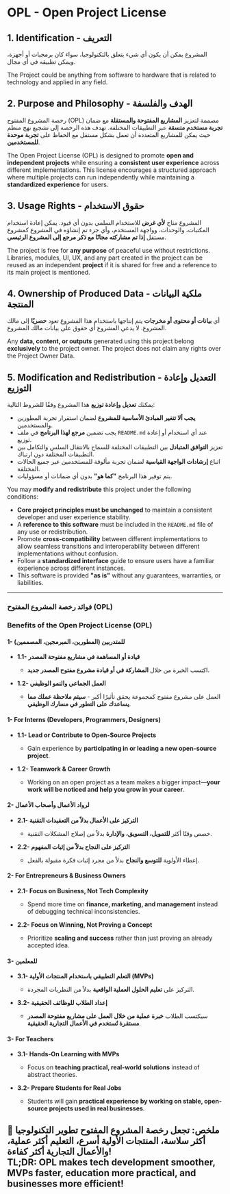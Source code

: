 # OPL - Open Project License

## 1. Identification - التعريف

المشروع يمكن أن يكون أي شيء يتعلق بالتكنولوجيا، سواء كان برمجيات أو أجهزة، ويمكن تطبيقه في أي مجال.

The Project could be anything from software to hardware that is related to technology and applied in any field.

## 2. Purpose and Philosophy - الهدف والفلسفة

رخصة المشروع المفتوح (OPL) مصممة لتعزيز **المشاريع المفتوحة والمستقلة** مع ضمان **تجربة مستخدم متسقة** عبر التطبيقات المختلفة. تهدف هذه الرخصة إلى تشجيع نهج منظم حيث يمكن للمشاريع المتعددة أن تعمل بشكل مستقل مع الحفاظ على **تجربة موحدة للمستخدمين**.

The Open Project License (OPL) is designed to promote **open and independent projects** while ensuring a **consistent user experience** across different implementations. This license encourages a structured approach where multiple projects can run independently while maintaining a **standardized experience** for users.

## 3. Usage Rights - حقوق الاستخدام

المشروع متاح **لأي غرض** للاستخدام السلمي بدون أي قيود. يمكن إعادة استخدام المكتبات، والوحدات، وواجهة المستخدم، وأي جزء تم إنشاؤه في المشروع كمشروع مستقل **إذا تم مشاركته مجانًا مع ذكر مرجع إلى المشروع الرئيسي**.

The project is free for **any purpose** of peaceful use without restrictions. Libraries, modules, UI, UX, and any part created in the project can be reused as an independent **project** if it is shared for free and a reference to its main project is mentioned.

## 4. Ownership of Produced Data - ملكية البيانات المنتجة

أي **بيانات أو محتوى أو مخرجات** يتم إنتاجها باستخدام هذا المشروع تعود **حصريًا** إلى مالك المشروع. لا يدعي المشروع أي حقوق على بيانات مالك المشروع.

Any **data, content, or outputs** generated using this project belong **exclusively** to the project owner. The project does not claim any rights over the Project Owner Data.

## 5. Modification and Redistribution - التعديل وإعادة التوزيع

يمكنك **تعديل وإعادة توزيع** هذا المشروع وفقًا للشروط التالية:
- **يجب ألا تتغير المبادئ الأساسية للمشروع** لضمان استقرار تجربة المطورين والمستخدمين.
- يجب تضمين **مرجع لهذا البرنامج** في ملف `README.md` عند أي استخدام أو إعادة توزيع.
- تعزيز **التوافق المتبادل** بين التطبيقات المختلفة للسماح بالانتقال السلس والتكامل بين التطبيقات المختلفة دون ارتباك.
- اتباع **إرشادات الواجهة القياسية** لضمان تجربة مألوفة للمستخدمين عبر جميع الحالات المختلفة.
- يتم توفير هذا البرنامج **"كما هو"** بدون أي ضمانات أو مسؤوليات.

You may **modify and redistribute** this project under the following conditions:
- **Core project principles must be unchanged** to maintain a consistent developer and user experience stability.
- A **reference to this software** must be included in the `README.md` file of any use or redistribution.
- Promote **cross-compatibility** between different implementations to allow seamless transitions and interoperability between different implementations without confusion.
- Follow a **standardized interface** guide to ensure users have a familiar experience across different instances.
- This software is provided **"as is"** without any guarantees, warranties, or liabilities.

---
### **فوائد رخصة المشروع المفتوح (OPL)**  
### **Benefits of the Open Project License (OPL)** 

#### **1- للمتدربين (المطورين، المبرمجين، المصممين)**  

- **1.1- قيادة أو المساهمة في مشاريع مفتوحة المصدر**  
  - اكتسب الخبرة من خلال **المشاركة في أو قيادة مشروع مفتوح المصدر جديد**.  

- **1.2- العمل الجماعي والنمو الوظيفي**  
  - العمل على مشروع مفتوح كمجموعة يحقق تأثيرًا أكبر - **سيتم ملاحظة عملك مما يساعدك على التطور في مسارك الوظيفي**.  
#### **1- For Interns (Developers, Programmers, Designers)**  

- **1.1- Lead or Contribute to Open-Source Projects**  
  - Gain experience by **participating in or leading a new open-source project**.  

- **1.2- Teamwork & Career Growth**  
  - Working on an open project as a team makes a bigger impact—**your work will be noticed and help you grow in your career**.

#### **2- لرواد الأعمال وأصحاب الأعمال**  

- **2.1- التركيز على الأعمال بدلاً من التعقيدات التقنية**  
  - خصص وقتًا أكثر **للتمويل، التسويق، والإدارة** بدلاً من إصلاح المشكلات التقنية.  

- **2.2- التركيز على النجاح بدلاً من إثبات المفهوم**  
  - إعطاء الأولوية **للتوسع والنجاح** بدلاً من مجرد إثبات فكرة مقبولة بالفعل.  
#### **2- For Entrepreneurs & Business Owners**  

- **2.1- Focus on Business, Not Tech Complexity**  
  - Spend more time on **finance, marketing, and management** instead of debugging technical inconsistencies.  

- **2.2- Focus on Winning, Not Proving a Concept**  
  - Prioritize **scaling and success** rather than just proving an already accepted idea. 

#### **3- للمعلمين**  

- **3.1- التعلم التطبيقي باستخدام المنتجات الأولية (MVPs)**  
  - التركيز على **تعليم الحلول العملية الواقعية** بدلاً من النظريات المجردة.  

- **3.2- إعداد الطلاب للوظائف الحقيقية**  
  - سيكتسب الطلاب **خبرة عملية من خلال العمل على مشاريع مفتوحة المصدر مستقرة تُستخدم في الأعمال التجارية الحقيقية**.  
#### **3- For Teachers**  

- **3.1- Hands-On Learning with MVPs**  
  - Focus on **teaching practical, real-world solutions** instead of abstract theories.  

- **3.2- Prepare Students for Real Jobs**  
  - Students will gain **practical experience by working on stable, open-source projects used in real businesses**. 

🚀 **ملخص: تجعل رخصة المشروع المفتوح تطوير التكنولوجيا أكثر سلاسة، المنتجات الأولية أسرع، التعليم أكثر عملية، والأعمال التجارية أكثر كفاءة!**  
**TL;DR: OPL makes tech development smoother, MVPs faster, education more practical, and businesses more efficient!**
---
